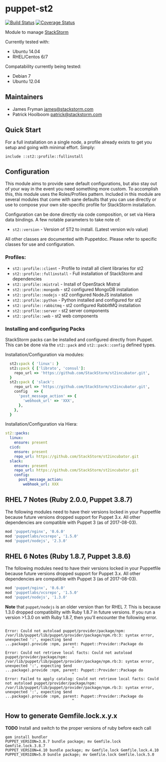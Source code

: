 # puppet-st2

[![Build Status](https://travis-ci.org/StackStorm/puppet-st2.svg)](https://travis-ci.org/StackStorm/puppet-st2)
[![Coverage Status](https://coveralls.io/repos/StackStorm/puppet-st2/badge.svg?branch=master&service=github)](https://coveralls.io/github/StackStorm/puppet-st2?branch=master)

Module to manage [StackStorm](http://stackstorm.com)

Currently tested with:
* Ubuntu 14.04
* RHEL/Centos 6/7

Compatability currently being tested:
* Debian 7
* Ubuntu 12.04

## Maintainers

* James Fryman <james@stackstorm.com>
* Patrick Hoolboom <patrick@stackstorm.com>

## Quick Start

For a full installation on a single node, a profile already exists to
get you setup and going with minimal effort. Simply:

```
include ::st2::profile::fullinstall
```

## Configuration

This module aims to provide sane default configurations, but also stay
out of your way in the event you need something more custom. To accomplish
this, this module uses the Roles/Profiles pattern. Included in this module
are several modules that come with sane defaults that you can use directly
or use to compose your own site-specific profile for StackStorm installation.

Configuration can be done directly via code composition, or set via
Hiera data bindings. A few notable parameters to take note of:

* `st2::version` - Version of ST2 to install. (Latest version w/o value)

All other classes are documented with Puppetdoc. Please refer to specific
classes for use and configuration.

### Profiles:

* `st2::profile::client` - Profile to install all client libraries for st2
* `st2::profile::fullinstall` - Full installation of StackStorm and dependencies
* `st2::profile::mistral` - Install of OpenStack Mistral
* `st2::profile::mongodb` - st2 configured MongoDB installation
* `st2::profile::nodejs` - st2 configured NodeJS installation
* `st2::profile::python` - Python installed and configured for st2
* `st2::profile::rabbitmq` - st2 configured RabbitMQ installation
* `st2::proflle::server` - st2 server components
* `st2::profile::web` - st2 web components

### Installing and configuring Packs

StackStorm packs can be installed and configured directly from Puppet. This
can be done via the `st2::pack` and `st2::pack::config` defined types.

Installation/Configuration via modules:
```ruby
  st2::pack { 'linux': }
  st2::pack { ['librato', 'consul']:
    repo_url => 'https://github.com/StackStorm/st2incubator.git',
  }
  st2::pack { 'slack':
    repo_url => 'https://github.com/StackStorm/st2incubator.git',
    config   => {
      'post_message_action' => {
        'webhook_url' => 'XXX',
      },
    },
  }
```

Installation/Configuration via Hiera:
```yaml
st2::packs:
  linux:
    ensure: present
  cicd:
    ensure: present
    repo_url: https://github.com/StackStorm/st2incubator.git
  slack:
    ensure: present
    repo_url: https://github.com/StackStorm/st2incubator.git
    config:
      post_message_action:
        webhook_url: XXX
```


## RHEL 7 Notes (Ruby 2.0.0, Puppet 3.8.7)

The following modules need to have their versions locked in your
Puppetfile because future versions dropped support for Puppet 3.x.
All other dependencies are compatible with Puppet 3 (as of 2017-08-03).
``` ruby
mod 'puppet/nginx', '0.6.0'
mod 'puppetlabs/vcsrepo', '1.5.0'
mod 'puppet/nodejs', '2.3.0'
```


## RHEL 6 Notes (Ruby 1.8.7, Puppet 3.8.6)

The following modules need to have their versions locked in your
Puppetfile because future versions dropped support for Puppet 3.x.
All other dependencies are compatible with Puppet 3 (as of 2017-08-03).


``` ruby
mod 'puppet/nginx', '0.6.0'
mod 'puppetlabs/vcsrepo', '1.5.0'
mod 'puppet/nodejs', '1.3.0'
```


**Note** that `puppet/nodejs` is an older version than for RHEL 7. This is
because 1.3.0 dropped compatibility with Ruby 1.8.7 in future versions.
If you run a version >1.3.0 on with Ruby 1.8.7, then you'll encounter
the following error.

``` shell

Error: Could not autoload puppet/provider/package/npm: /var/lib/puppet/lib/puppet/provider/package/npm.rb:3: syntax error, unexpected ':', expecting $end
...package).provide :npm, parent: Puppet::Provider::Package do
                              ^
Error: Could not retrieve local facts: Could not autoload puppet/provider/package/npm: /var/lib/puppet/lib/puppet/provider/package/npm.rb:3: syntax error, unexpected ':', expecting $end
...package).provide :npm, parent: Puppet::Provider::Package do
                              ^
Error: Failed to apply catalog: Could not retrieve local facts: Could not autoload puppet/provider/package/npm: /var/lib/puppet/lib/puppet/provider/package/npm.rb:3: syntax error, unexpected ':', expecting $end
...package).provide :npm, parent: Puppet::Provider::Package do
                              ^
```

## How to generate Gemfile.lock.x.y.x

**TODO** Install and switch to the proper versions of ruby before each call

``` shell
gem install bundler
PUPPET_VERSION=3.8.7 bundle package; mv Gemfile.lock Gemfile.lock.3.8.7
PUPPET_VERSION=4.10 bundle package; mv Gemfile.lock Gemfile.lock.4.10
PUPPET_VERSION=5.0 bundle package; mv Gemfile.lock Gemfile.lock.5.0
```

